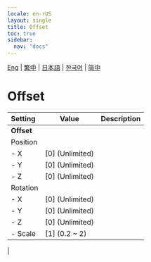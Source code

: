 ```yaml
---
locale: en-rUS
layout: single
title: Offset
toc: true
sidebar:
  nav: "docs"
---
```

[Eng](/dancexr/menu/2025.4/stage/offset) | [繁中](/tw/dancexr/menu/2025.4/stage/offset) | [日本語](/jp/dancexr/menu/2025.4/stage/offset) | [한국어](/kr/dancexr/menu/2025.4/stage/offset) | [简中](/zh/dancexr/menu/2025.4/stage/offset)

# Offset



| Setting | Value | Description |
| :--- | --- | :--- |
|**Offset** | | 
| Position || 
|- X | [0] (Unlimited) | 
|- Y | [0] (Unlimited) | 
|- Z | [0] (Unlimited) | 
| Rotation || 
|- X | [0] (Unlimited) | 
|- Y | [0] (Unlimited) | 
|- Z | [0] (Unlimited) | 
|- Scale | [1] (0.2 ~ 2) | 
|
